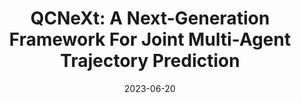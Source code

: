 ---
title: "QCNeXt: A Next-Generation Framework For Joint Multi-Agent Trajectory Prediction"
collection: publications
permalink: /publication/qcnext
excerpt: 'A query-centric paradigm for trajectory prediction, enabling streaming scene encoding, joint multi-agent decoding, multi-modal and long-term prediction.'
date: 2023-06-20
venue: 'CVPR 2023 Workshop on Autonomous Driving (Won the Championship of Argoverse 2 Multi-Agent Motion Forecasting Competition)'
# paperurl: 'https://openaccess.thecvf.com/content/CVPR2023/papers/Zhou_Query-Centric_Trajectory_Prediction_CVPR_2023_paper.pdf'
imgurl: 'qcnext.png'
show: true
authors:
    - name: Zikang Zhou
    - name: Zihao Wen
    - name: Jianping Wang
    - name: Yung-Hui Li
    - name: Yu-Kai Huang
---